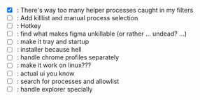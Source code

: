 - [x] : There's way too many helper processes caught in my filters
- [ ] : Add killlist and manual process selection
- [ ] : Hotkey
- [ ] : find what makes figma unkillable (or rather ... undead? ...)
- [ ] : make it tray and startup
- [ ] : installer because hell
- [ ] : handle chrome profiles separately
- [ ] : make it work on linux???
- [ ] : actual ui you know
- [ ] : search for processes and allowlist
- [ ] : handle explorer specially